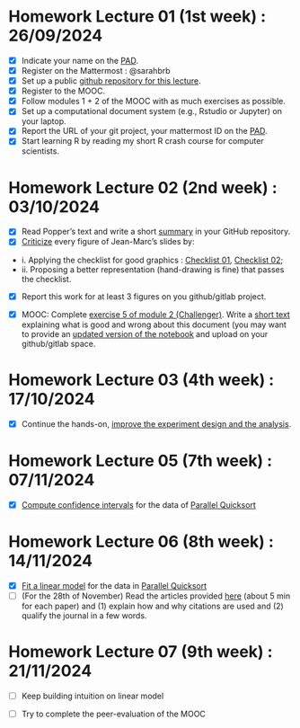 # Homework Lecture 01 (1st week) : 26/09/2024

- [x] Indicate your name on the [PAD](https://codimd.math.cnrs.fr/s/GYhTSQxFu#Welcome-to-the-SMPE-2024-2025-pad).
- [x] Register on the Mattermost : @sarahbrb
- [x] Set up a public [github repository for this lecture](https://github.com/sarahbrb/SMPE_M2-MoSIG_ENSIMAG_DSAI).
- [x] Register to the MOOC.
- [x] Follow modules 1 + 2 of the MOOC with as much exercises as possible.
- [x] Set up a computational document system (e.g., Rstudio or Jupyter) on your laptop.
- [x] Report the URL of your git project, your mattermost ID on the [PAD](https://codimd.math.cnrs.fr/s/GYhTSQxFu#Welcome-to-the-SMPE-2024-2025-pad).
- [x] Start learning R by reading my short R crash course for computer scientists.

# Homework Lecture 02 (2nd week) : 03/10/2024

- [x] Read Popper’s text and write a short [summary](https://github.com/sarahbrb/SMPE_M2-MoSIG_ENSIMAG_DSAI/blob/main/Homework%2002%20/Summary_of_Karl_Popper's_Conjectures_and_Refutations.md) in your GitHub repository.
- [x] [Criticize](https://github.com/sarahbrb/SMPE_M2-MoSIG_ENSIMAG_DSAI/blob/main/Homework%2002%20/Critique_of_Figures.md) every figure of Jean-Marc’s slides by:
 * i. Applying the checklist for good graphics : [Checklist 01](https://github.com/alegrand/SMPE/blob/master/sessions/2021_10_Grenoble/02_Check-list-good-graphics-tableau-en.pdf), [Checklist 02](https://github.com/alegrand/SMPE/blob/master/sessions/2021_10_Grenoble/02_Check-list-good-graphics-en.pdf);
 * ii. Proposing a better representation (hand-drawing is fine) that passes the checklist.
- [x] Report this work for at least 3 figures on you github/gitlab project.
- [x] MOOC: Complete [exercise 5 of module 2 (Challenger)](https://lms.fun-mooc.fr/courses/course-v1:inria+41016+self-paced/courseware/66bc811404b8481da5f794de54681c5e/8b8b358fa16b47b2ab2b156ebdd1dc05/). Write a [short text](https://github.com/sarahbrb/SMPE_M2-MoSIG_ENSIMAG_DSAI/blob/main/Homework%2002%20/Exercise5_(Challenger).md) explaining what is good and wrong about this document (you may want to provide an [updated version of the notebook](https://github.com/sarahbrb/SMPE_M2-MoSIG_ENSIMAG_DSAI/blob/main/Homework%2002%20/exo5(Improved%20version).ipynb) and upload on your github/gitlab space.


 # Homework Lecture 03 (4th week) : 17/10/2024
- [x] Continue the hands-on, [improve the experiment design and the analysis](https://github.com/sarahbrb/SMPE_M2-MoSIG_ENSIMAG_DSAI/blob/main/Homework%2003%20/Laboratory_Notebook.md).

# Homework Lecture 05 (7th week) : 07/11/2024
- [x] [Compute confidence intervals](https://github.com/sarahbrb/SMPE_M2-MoSIG_ENSIMAG_DSAI/blob/main/Homework%205%20&%206%20/confidence_intervals.ipynb) for the data of [Parallel Quicksort](https://github.com/alegrand/M2R-ParallelQuicksort)

# Homework Lecture 06 (8th week) : 14/11/2024
- [x] [Fit a linear model](https://github.com/sarahbrb/SMPE_M2-MoSIG_ENSIMAG_DSAI/blob/main/Homework%205%20&%206%20/confidence_intervals.ipynb) for the data in [Parallel Quicksort](https://github.com/alegrand/M2R-ParallelQuicksort)
- [ ] (For the 28th of November) Read the articles provided [here](https://cloud.univ-grenoble-alpes.fr/s/3Ro6LpMbP6fckFH) (about 5 min for each paper) and (1) explain how and why citations are used and (2) qualify the journal in a few words.

# Homework Lecture 07 (9th week) : 21/11/2024
- [ ] Keep building intuition on linear model
- [ ] Try to complete the peer-evaluation of the MOOC

